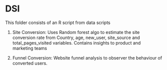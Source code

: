 # DSI
This folder consists of an R script from data scripts

1. Site Conversion: Uses Random forest algo to estimate the site conversion rate from Country, age, new_user, site_source and total_pages_visited variables. Contains insights to product and marketing teams

2. Funnel Conversion: Website funnel analysis to observer the behaviour of converted users. 

